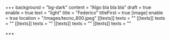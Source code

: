 +++
background = "bg-dark"
content = "Algo bla bla bla"
draft = true
enable = true
text = "light"
title = "Federico"
titleFirst = true
[image]
enable = true
location = "/images/tecno_800.jpeg"
[[texts]]
texts = ""
[[texts]]
texts = ""
[[texts]]
texts = ""
[[texts]]
texts = ""
[[texts]]
texts = ""

+++
